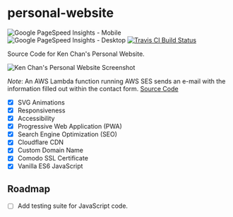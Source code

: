# personal-website

<p>
  <img src="https://img.shields.io/badge/pagespeed%20%7C%20mobile-90-brightgreen.svg" alt="Google PageSpeed Insights - Mobile" />
  <img src="https://img.shields.io/badge/pagespeed%20%7C%20desktop-96-brightgreen.svg" alt="Google PageSpeed Insights - Desktop" />
  <a href="https://travis-ci.org/kenchandev/personal-website"><img src="https://travis-ci.org/kenchandev/personal-website.svg?branch=master" alt="Travis CI Build Status" /></a>
</p>

Source Code for Ken Chan's Personal Website.

<img src="https://www.dl.dropboxusercontent.com/s/j3m71um8iqu6gxd/Screenshot%202019-03-15%2021.47.37.png" alt="Ken Chan's Personal Website Screenshot" />

_Note_: An AWS Lambda function running AWS SES sends an e-mail with the information filled out within the contact form. <a href="https://github.com/kenchandev/site-ses">Source Code</a>

- [x] SVG Animations
- [x] Responsiveness
- [x] Accessibility
- [x] Progressive Web Application (PWA)
- [x] Search Engine Optimization (SEO)
- [x] Cloudflare CDN
- [x] Custom Domain Name
- [x] Comodo SSL Certificate
- [x] Vanilla ES6 JavaScript

## Roadmap

- [ ] Add testing suite for JavaScript code.

